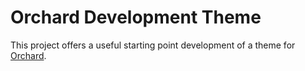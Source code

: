 # Orchard Development Theme

This project offers a useful starting point development of a theme for [Orchard](http://www.orchardproject.net/).